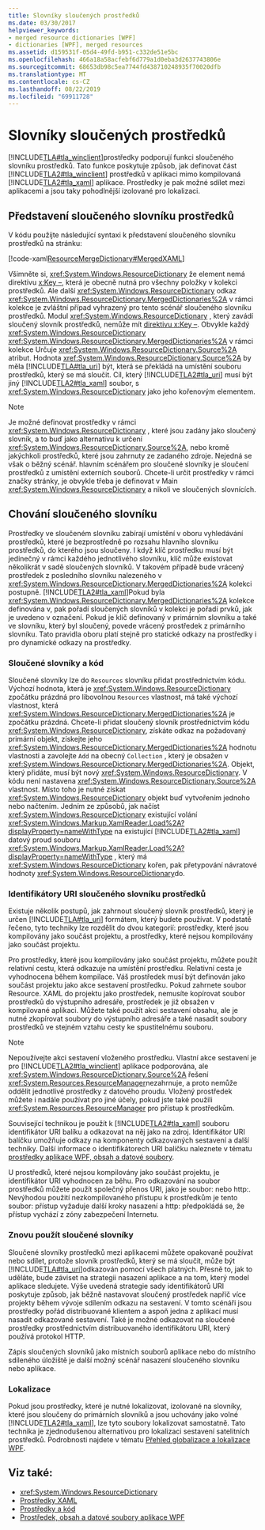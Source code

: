 ```yaml
---
title: Slovníky sloučených prostředků
ms.date: 03/30/2017
helpviewer_keywords:
- merged resource dictionaries [WPF]
- dictionaries [WPF], merged resources
ms.assetid: d159531f-05d4-49fd-b951-c332de51e5bc
ms.openlocfilehash: 466a18a58acfebf6d779a1d0eba3d2637743806e
ms.sourcegitcommit: 68653db98c5ea7744fd438710248935f70020dfb
ms.translationtype: MT
ms.contentlocale: cs-CZ
ms.lasthandoff: 08/22/2019
ms.locfileid: "69911728"
---
```

# <a name="merged-resource-dictionaries"></a>Slovníky sloučených prostředků
[!INCLUDE[TLA#tla_winclient](../../../../includes/tlasharptla-winclient-md.md)]prostředky podporují funkci sloučeného slovníku prostředků. Tato funkce poskytuje způsob, jak definovat část [!INCLUDE[TLA2#tla_winclient](../../../../includes/tla2sharptla-winclient-md.md)] prostředků v aplikaci mimo kompilovaná [!INCLUDE[TLA2#tla_xaml](../../../../includes/tla2sharptla-xaml-md.md)] aplikace. Prostředky je pak možné sdílet mezi aplikacemi a jsou taky pohodlnější izolované pro lokalizaci.  
  
## <a name="introducing-a-merged-resource-dictionary"></a>Představení sloučeného slovníku prostředků  
 V kódu použijte následující syntaxi k představení sloučeného slovníku prostředků na stránku:  
  
 [!code-xaml[ResourceMergeDictionary#MergedXAML](~/samples/snippets/csharp/VS_Snippets_Wpf/ResourceMergeDictionary/CS/default.xaml#mergedxaml)]  
  
 Všimněte si, <xref:System.Windows.ResourceDictionary> že element nemá direktivu [x:Key –](../../xaml-services/x-key-directive.md), která je obecně nutná pro všechny položky v kolekci prostředků. Ale další <xref:System.Windows.ResourceDictionary> odkaz <xref:System.Windows.ResourceDictionary.MergedDictionaries%2A> v rámci kolekce je zvláštní případ vyhrazený pro tento scénář sloučeného slovníku prostředků. Modul <xref:System.Windows.ResourceDictionary> , který zavádí sloučený slovník prostředků, nemůže mít [direktivu x:Key –](../../xaml-services/x-key-directive.md). Obvykle každý <xref:System.Windows.ResourceDictionary> <xref:System.Windows.ResourceDictionary.MergedDictionaries%2A> v rámci kolekce Určuje <xref:System.Windows.ResourceDictionary.Source%2A> atribut. Hodnota <xref:System.Windows.ResourceDictionary.Source%2A> by měla [!INCLUDE[TLA#tla_uri](../../../../includes/tlasharptla-uri-md.md)] být, která se překládá na umístění souboru prostředků, který se má sloučit. Cíl, který [!INCLUDE[TLA2#tla_uri](../../../../includes/tla2sharptla-uri-md.md)] musí být jiný [!INCLUDE[TLA2#tla_xaml](../../../../includes/tla2sharptla-xaml-md.md)] soubor, s <xref:System.Windows.ResourceDictionary> jako jeho kořenovým elementem.  
  
> [!NOTE]
> Je možné definovat prostředky v rámci <xref:System.Windows.ResourceDictionary> , které jsou zadány jako sloučený slovník, a to buď jako alternativu k určení <xref:System.Windows.ResourceDictionary.Source%2A>, nebo kromě jakýchkoli prostředků, které jsou zahrnuty ze zadaného zdroje. Nejedná se však o běžný scénář. hlavním scénářem pro sloučené slovníky je sloučení prostředků z umístění externích souborů. Chcete-li určit prostředky v rámci značky stránky, je obvykle třeba je definovat v Main <xref:System.Windows.ResourceDictionary> a nikoli ve sloučených slovnících.  
  
## <a name="merged-dictionary-behavior"></a>Chování sloučeného slovníku  
 Prostředky ve sloučeném slovníku zabírají umístění v oboru vyhledávání prostředků, které je bezprostředně po rozsahu hlavního slovníku prostředků, do kterého jsou sloučeny. I když klíč prostředku musí být jedinečný v rámci každého jednotlivého slovníku, klíč může existovat několikrát v sadě sloučených slovníků. V takovém případě bude vrácený prostředek z posledního slovníku nalezeného v <xref:System.Windows.ResourceDictionary.MergedDictionaries%2A> kolekci postupně. [!INCLUDE[TLA2#tla_xaml](../../../../includes/tla2sharptla-xaml-md.md)]Pokud byla <xref:System.Windows.ResourceDictionary.MergedDictionaries%2A> kolekce definována v, pak pořadí sloučených slovníků v kolekci je pořadí prvků, jak je uvedeno v označení. Pokud je klíč definovaný v primárním slovníku a také ve slovníku, který byl sloučený, povede vrácený prostředek z primárního slovníku. Tato pravidla oboru platí stejně pro statické odkazy na prostředky i pro dynamické odkazy na prostředky.  
  
### <a name="merged-dictionaries-and-code"></a>Sloučené slovníky a kód  
 Sloučené slovníky lze do `Resources` slovníku přidat prostřednictvím kódu. Výchozí hodnota, která je <xref:System.Windows.ResourceDictionary> zpočátku prázdná pro libovolnou `Resources` vlastnost, má také výchozí vlastnost, která <xref:System.Windows.ResourceDictionary.MergedDictionaries%2A> je zpočátku prázdná. Chcete-li přidat sloučený slovník prostřednictvím kódu <xref:System.Windows.ResourceDictionary>, získáte odkaz na požadovaný primární objekt, získejte jeho <xref:System.Windows.ResourceDictionary.MergedDictionaries%2A> hodnotu vlastnosti a zavolejte `Add` na obecný `Collection` , který je obsažen v <xref:System.Windows.ResourceDictionary.MergedDictionaries%2A>. Objekt, který přidáte, musí být nový <xref:System.Windows.ResourceDictionary>. V kódu není nastavena <xref:System.Windows.ResourceDictionary.Source%2A> vlastnost. Místo toho je nutné získat <xref:System.Windows.ResourceDictionary> objekt buď vytvořením jednoho nebo načtením. Jedním ze způsobů, jak načíst <xref:System.Windows.ResourceDictionary> existující volání <xref:System.Windows.Markup.XamlReader.Load%2A?displayProperty=nameWithType> na existující [!INCLUDE[TLA2#tla_xaml](../../../../includes/tla2sharptla-xaml-md.md)] datový proud souboru <xref:System.Windows.Markup.XamlReader.Load%2A?displayProperty=nameWithType> , který má <xref:System.Windows.ResourceDictionary> kořen, pak přetypování návratové hodnoty <xref:System.Windows.ResourceDictionary>do.  
  
### <a name="merged-resource-dictionary-uris"></a>Identifikátory URI sloučeného slovníku prostředků  
 Existuje několik postupů, jak zahrnout sloučený slovník prostředků, který je určen [!INCLUDE[TLA#tla_uri](../../../../includes/tlasharptla-uri-md.md)] formátem, který budete používat. V podstatě řečeno, tyto techniky lze rozdělit do dvou kategorií: prostředky, které jsou kompilovány jako součást projektu, a prostředky, které nejsou kompilovány jako součást projektu.  
  
 Pro prostředky, které jsou kompilovány jako součást projektu, můžete použít relativní cestu, která odkazuje na umístění prostředku. Relativní cesta je vyhodnocena během kompilace. Váš prostředek musí být definován jako součást projektu jako akce sestavení prostředku. Pokud zahrnete soubor Resource. XAML do projektu jako prostředek, nemusíte kopírovat soubor prostředků do výstupního adresáře, prostředek je již obsažen v kompilované aplikaci. Můžete také použít akci sestavení obsahu, ale je nutné zkopírovat soubory do výstupního adresáře a také nasadit soubory prostředků ve stejném vztahu cesty ke spustitelnému souboru.  
  
> [!NOTE]
> Nepoužívejte akci sestavení vloženého prostředku. Vlastní akce sestavení je pro [!INCLUDE[TLA2#tla_winclient](../../../../includes/tla2sharptla-winclient-md.md)] aplikace podporována, ale <xref:System.Windows.ResourceDictionary.Source%2A> řešení <xref:System.Resources.ResourceManager>nezahrnuje, a proto nemůže oddělit jednotlivé prostředky z datového proudu. Vložený prostředek můžete i nadále používat pro jiné účely, pokud jste také použili <xref:System.Resources.ResourceManager> pro přístup k prostředkům.  
  
 Související technikou je použít k [!INCLUDE[TLA2#tla_xaml](../../../../includes/tla2sharptla-xaml-md.md)] souboru identifikátor URI balíku a odkazovat na něj jako na zdroj. Identifikátor URI balíčku umožňuje odkazy na komponenty odkazovaných sestavení a další techniky. Další informace o identifikátorech URI balíčku naleznete v tématu [prostředky aplikace WPF, obsah a datové soubory](../app-development/wpf-application-resource-content-and-data-files.md).  
  
 U prostředků, které nejsou kompilovány jako součást projektu, je identifikátor URI vyhodnocen za běhu. Pro odkazování na soubor prostředků můžete použít společný přenos URI, jako je soubor: nebo http:. Nevýhodou použití nezkompilovaného přístupu k prostředkům je tento soubor: přístup vyžaduje další kroky nasazení a http: předpokládá se, že přístup vychází z zóny zabezpečení Internetu.  
  
### <a name="reusing-merged-dictionaries"></a>Znovu použít sloučené slovníky  
 Sloučené slovníky prostředků mezi aplikacemi můžete opakovaně používat nebo sdílet, protože slovník prostředků, který se má sloučit, může být [!INCLUDE[TLA#tla_uri](../../../../includes/tlasharptla-uri-md.md)]odkazován pomocí všech platných. Přesně to, jak to uděláte, bude záviset na strategii nasazení aplikace a na tom, který model aplikace sledujete. Výše uvedená strategie sady identifikátorů URI poskytuje způsob, jak běžně nastavovat sloučený prostředek napříč více projekty během vývoje sdílením odkazu na sestavení. V tomto scénáři jsou prostředky pořád distribuované klientem a aspoň jedna z aplikací musí nasadit odkazované sestavení. Také je možné odkazovat na sloučené prostředky prostřednictvím distribuovaného identifikátoru URI, který používá protokol HTTP.  
  
 Zápis sloučených slovníků jako místních souborů aplikace nebo do místního sdíleného úložiště je další možný scénář nasazení sloučeného slovníku nebo aplikace.  
  
### <a name="localization"></a>Lokalizace  
 Pokud jsou prostředky, které je nutné lokalizovat, izolované na slovníky, které jsou sloučeny do primárních slovníků a jsou uchovány jako volné [!INCLUDE[TLA2#tla_xaml](../../../../includes/tla2sharptla-xaml-md.md)], lze tyto soubory lokalizovat samostatně. Tato technika je zjednodušenou alternativou pro lokalizaci sestavení satelitních prostředků. Podrobnosti najdete v tématu [Přehled globalizace a lokalizace WPF](wpf-globalization-and-localization-overview.md).  
  
## <a name="see-also"></a>Viz také:

- <xref:System.Windows.ResourceDictionary>
- [Prostředky XAML](xaml-resources.md)
- [Prostředky a kód](resources-and-code.md)
- [Prostředek, obsah a datové soubory aplikace WPF](../app-development/wpf-application-resource-content-and-data-files.md)
